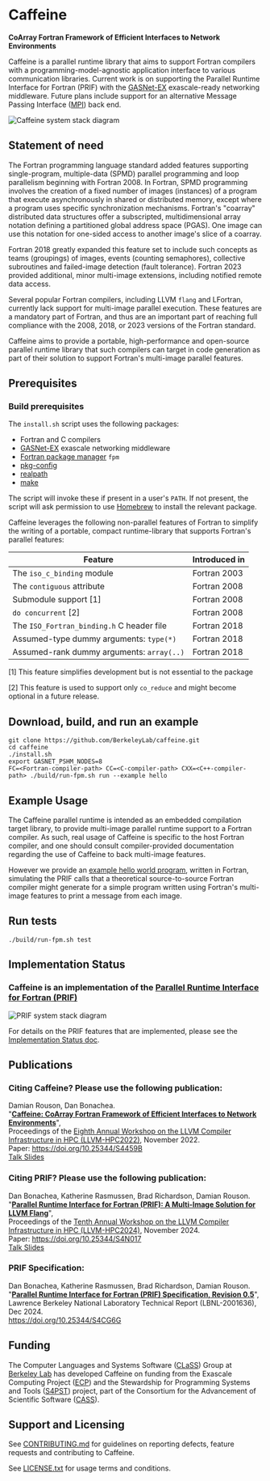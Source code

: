 Caffeine
========

**CoArray Fortran Framework of Efficient Interfaces to Network Environments**

Caffeine is a parallel runtime library that aims to support Fortran compilers
with a programming-model-agnostic application interface to various
communication libraries.  Current work is on supporting the Parallel Runtime
Interface for Fortran (PRIF) with the [GASNet-EX] exascale-ready networking
middleware.  Future plans include support for an alternative Message Passing
Interface ([MPI]) back end.

![Caffeine system stack diagram](https://github.com/BerkeleyLab/caffeine/wiki/img/caffeine-stack.gif)

Statement of need
-----------------

The Fortran programming language standard added features supporting
single-program, multiple-data (SPMD) parallel programming and loop
parallelism beginning with Fortran 2008.  In Fortran, SPMD programming
involves the creation of a fixed number of images (instances) of a
program that execute asynchronously in shared or distributed memory, except
where a program uses specific synchronization mechanisms.  Fortran's
"coarray" distributed data structures offer a subscripted,
multidimensional array notation defining a partitioned global address space
(PGAS).  One image can use this notation for one-sided access to another
image's slice of a coarray.

Fortran 2018 greatly expanded this feature set to include such concepts as
teams (groupings) of images, events (counting semaphores), collective
subroutines and failed-image detection (fault tolerance). Fortran 2023 provided
additional, minor multi-image extensions, including notified remote data access.

Several popular Fortran compilers, including LLVM `flang` and LFortran, currently
lack support for multi-image parallel execution. These features are a mandatory
part of Fortran, and thus are an important part of reaching full compliance with
the 2008, 2018, or 2023 versions of the Fortran standard.

Caffeine aims to provide a portable, high-performance and open-source parallel
runtime library that such compilers can target in code generation as part of
their solution to support Fortran's multi-image parallel features.

Prerequisites
-------------
### Build prerequisites
The `install.sh` script uses the following packages:
* Fortran and C compilers
* [GASNet-EX] exascale networking middleware
* [Fortran package manager] `fpm`
* [pkg-config]
* [realpath]
* [make]

The script will invoke these if present in a user's `PATH`.
If not present, the script will ask permission to use [Homebrew] to install the relevant package.

Caffeine leverages the following non-parallel features of Fortran to simplify the writing of a portable, compact runtime-library that supports Fortran's parallel features:

| Feature                                   | Introduced in |
|-------------------------------------------|---------------|
| The `iso_c_binding` module                | Fortran 2003  |
| The `contiguous` attribute                | Fortran 2008  |
| Submodule support [1]                     | Fortran 2008  |
| `do concurrent` [2]                       | Fortran 2008  |
| The `ISO_Fortran_binding.h` C header file | Fortran 2018  |
| Assumed-type dummy arguments: `type(*)`   | Fortran 2018  |
| Assumed-rank dummy arguments: `array(..)` | Fortran 2018  |


[1] This feature simplifies development but is not essential to the package

[2] This feature is used to support only `co_reduce` and might become optional in a future release.

Download, build, and run an example
-----------------------------------
```
git clone https://github.com/BerkeleyLab/caffeine.git
cd caffeine
./install.sh
export GASNET_PSHM_NODES=8
FC=<Fortran-compiler-path> CC=<C-compiler-path> CXX=<C++-compiler-path> ./build/run-fpm.sh run --example hello
```

Example Usage
-------------
The Caffeine parallel runtime is intended as an embedded compilation target
library, to provide multi-image parallel runtime support to a Fortran compiler.
As such, real usage of Caffeine is specific to the host Fortran compiler, and
one should consult compiler-provided documentation regarding the use of Caffeine
to back multi-image features.

However we provide an [example hello world program](example/hello.F90), 
written in Fortran, simulating the PRIF calls that a theoretical
source-to-source Fortran compiler might generate for a simple program written
using Fortran's multi-image features to print a message from each image.

Run tests
---------
```
./build/run-fpm.sh test
```

Implementation Status
--------------------

### Caffeine is an implementation of the [Parallel Runtime Interface for Fortran (PRIF)](#citing-prif-please-use-the-following-publication)

![PRIF system stack diagram](https://github.com/BerkeleyLab/caffeine/wiki/img/prif-stack.gif)

For details on the PRIF features that are implemented, please see the [Implementation Status doc](docs/implementation-status.md).

Publications
------------

### Citing Caffeine? Please use the following publication:

Damian Rouson, Dan Bonachea.   
"[**Caffeine: CoArray Fortran Framework of Efficient Interfaces to Network Environments**](https://github.com/BerkeleyLab/caffeine/wiki/pubs/Caffeine_for_LLVM-2022.pdf)",     
Proceedings of the [Eighth Annual Workshop on the LLVM Compiler Infrastructure in HPC (LLVM-HPC2022)](https://llvm-hpc-2022-workshop.github.io), November 2022.    
Paper: <https://doi.org/10.25344/S4459B>     
[Talk Slides](https://github.com/BerkeleyLab/caffeine/wiki/pubs/Caffeine_for_LLVM-2022-Slides.pdf)

### Citing PRIF? Please use the following publication:

Dan Bonachea, Katherine Rasmussen, Brad Richardson, Damian Rouson.    
"[**Parallel Runtime Interface for Fortran (PRIF): A Multi-Image Solution for LLVM Flang**](https://github.com/BerkeleyLab/caffeine/wiki/pubs/LLVM-HPC24_PRIF.pdf)",     
Proceedings of the [Tenth Annual Workshop on the LLVM Compiler Infrastructure in HPC (LLVM-HPC2024)](https://llvm-hpc-2024-workshop.github.io/), November 2024.    
Paper: <https://doi.org/10.25344/S4N017>    
[Talk Slides](https://github.com/BerkeleyLab/caffeine/wiki/pubs/LLVM-HPC24_PRIF_Slides.pdf)

### PRIF Specification:

Dan Bonachea, Katherine Rasmussen, Brad Richardson, Damian Rouson.    
"[**Parallel Runtime Interface for Fortran (PRIF) Specification, Revision 0.5**](https://github.com/BerkeleyLab/caffeine/wiki/pubs/PRIF_0.5.pdf)",     
Lawrence Berkeley National Laboratory Technical Report (LBNL-2001636), Dec 2024.    
<https://doi.org/10.25344/S4CG6G>

Funding
-------
The Computer Languages and Systems Software ([CLaSS]) Group at [Berkeley Lab] has developed Caffeine 
on funding from the Exascale Computing Project ([ECP](https://www.exascaleproject.org)) 
and the Stewardship for Programming Systems and Tools ([S4PST](https://ornl.github.io/events/s4pst2023/)) project,
part of the Consortium for the Advancement of Scientific Software ([CASS](https://cass.community/)).

Support and Licensing
---------------------
See [CONTRIBUTING.md](CONTRIBUTING.md) for guidelines on reporting defects, feature requests and contributing to Caffeine.

See [LICENSE.txt](LICENSE.txt) for usage terms and conditions.

[GASNet-EX]: https://gasnet.lbl.gov
[CLaSS]: https://go.lbl.gov/class
[Berkeley Lab]: https://lbl.gov
[MPI]: https://www.mpi-forum.org
[Homebrew]: https://brew.sh
[Fortran package manager]: https://github.com/fortran-lang/fpm
[pkg-config]: https://www.freedesktop.org/wiki/Software/pkg-config/
[realpath]: https://man7.org/linux/man-pages/man3/realpath.3.html
[make]: https://www.gnu.org/software/make/
